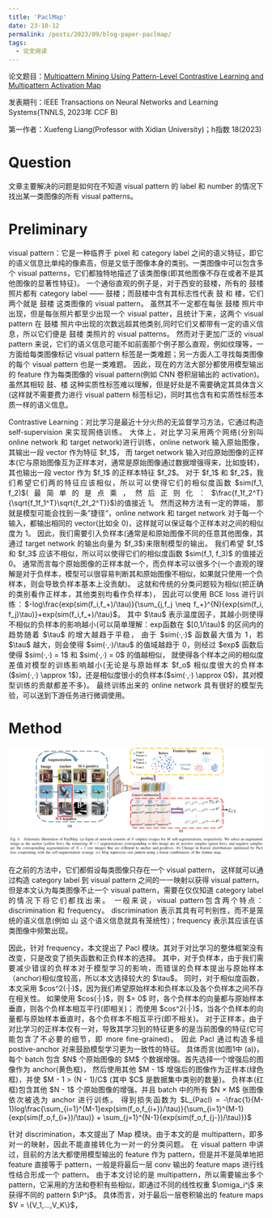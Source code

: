 ```yaml
---
title: 'PaclMap'
date: 23-10-12
permalink: /posts/2023/09/blog-paper-paclmap/
tags:
  - 论文阅读
---
```


<p style="text-align:justify; text-justify:inter-ideograph;"> 论文题目：<a href="https://ieeexplore.ieee.org/abstract/document/9944792" target="_blank" title="PaclMap">Multipattern Mining Using Pattern-Level Contrastive Learning and Multipattern Activation Map</a></p>

发表期刊：IEEE Transactions on Neural Networks and Learning Systems(TNNLS, 2023年 CCF B)

第一作者：Xuefeng Liang(Professor with Xidian University)；h指数 18(2023)

Question
===
文章主要解决的问题是如何在不知道 visual pattern 的 label 和 number 的情况下找出某一类图像的所有 visual patterns。

Preliminary
===
<p style="text-align:justify; text-justify:inter-ideograph;"> visual pattern：它是一种临界于 pixel 和 category label 之间的语义特征，即它的语义信息比单纯的像素高，但是又低于图像本身的类别。一类图像中可以包含多个 visual patterns，它们都独特地描述了该类图像(即其他图像不存在或者不是其他图像的显著性特征)。
一个通俗直观的例子是，对于西安的鼓楼，所有的 鼓楼 照片都有 category label —— 鼓楼；而鼓楼中含有其标志性代表 鼓 和 楼，它们两个就是 鼓楼 这类图像的 visual pattern。
虽然其不一定都在每张 鼓楼 照片中出现，但是每张照片都至少出现一个 visual patter，且统计下来，这两个 visual pattern 在 鼓楼 照片中出现的次数远超其他类别,同时它们又都带有一定的语义信息，所以它们便是 鼓楼 类照片的 visual patterns。
然而对于更加广泛的 visual pattern 来说，它们的语义信息可能不如前面那个例子那么直观，例如纹理等，一方面给每类图像标记 visual pattern 标签是一类难题；另一方面人工寻找每类图像的每个 visual pattern 也是一类难题。
因此，现在的方法大部分都使用模型输出的 feature 作为每类图像的 visual pattern(例如 CNN 卷积层输出的 activation)。
虽然其相较 鼓、楼 这种实质性标签难以理解，但是好处是不需要确定其具体含义(这样就不需要费力进行 visual pattern 标签标记)，同时其也含有和实质性标签本质一样的语义信息。</p>

<p style="text-align:justify; text-justify:inter-ideograph;"> Contrastive Learning：对比学习是最近十分火热的无监督学习方法，它通过构造 self-supervision 来实现网络训练。
大体上，对比学习采用两个网络(分别叫 online network 和 target network)进行训练，online network 输入原始图像，其输出一段 vector 作为特征 $f_1$，
而 target network 输入对应原始图像的正样本(它与原始图像互为正样本对，通常是原始图像通过数据增强得来，比如旋转)，其也输出一段 vector 作为 $f_1$ 的正样本特征 $f_2$。
对于 $f_1$ 和 $f_2$，我们希望它们两的特征应该相似，所以可以使得它们的相似度函数 $sim(f_1, f_2)$(最简单的是点乘，然后正则化：$\frac{f_1f_2^T}{\sqrt{f_1f_1^T}\sqrt{f_2f_2^T}}$)的值接近 1。
然而这种方法有一定的弊端， 那就是模型可能会找到一条”捷径“，online network 和 target network 对于每一个输入，都输出相同的 vector(比如全 0)，这样就可以保证每个正样本对之间的相似度为 1。
因此，我们需要引入负样本(通常是和原始图像不同的任意其他图像，其通过 target network 的输出向量为 $f_3$)来限制模型的输出。
我们希望 $f_1$ 和 $f_3$ 应该不相似，所以可以使得它们的相似度函数 $sim(f_1, f_3)$ 的值接近 0。
通常而言每个原始图像的正样本就一个，而负样本可以很多个(一个直观的理解是对于负样本，模型可以很容易判断其和原始图像不相似，如果就只使用一个负样本，则会导致负样本基本上没贡献)。
这就和传统的分类问题较为相似(把正确的类别看作正样本，其他类别均看作负样本)，
因此可以使用 BCE loss 进行训练：$-log\frac{exp(sim(f_i,f_+)/\tau)}{\sum_{j,f_j \neq f_+}^{N}{exp(sim(f_i, f_j)\tau)}+exp(sim(f_i,f_+)/\tau}$。
其中 $\tau$ 表示温度因子，其越小则使得不相似的负样本的影响越小(可以简单理解：exp函数在 $[0,1/\tau)$ 的区间内的趋势随着 $\tau$ 的增大越趋于平稳，
由于 $sim(·,·)$ 函数最大值为 1，若 $\tau$ 越大，则会使得 $sim(·,·)/\tau$ 的值域越趋于 0，则经过 $exp$ 函数后使得 $sim(·,·) = 1$ 和 $sim(·,·) = 0$ 的值越相似，
就使得各个样本之间的相似度差值对模型的训练影响越小(无论是与原始样本 $f_o$ 相似度很大的负样本($sim(·,·) \approx 1$)，还是相似度很小的负样本($sim(·,·) \approx 0$)，其对模型训练的贡献都差不多)。
最终训练出来的 online network 具有很好的模型先验，可以送到下游任务进行微调使用。</p>

Method
===
![PaclMap Architecture](/images/paper_PaclMap.png)

<p style="text-align:justify; text-justify:inter-ideograph;"> 在之前的方法中，它们都假设每类图像只存在一个 visual pattern，
这样就可以通过构造 category label 到 visual pattern 之间的一一映射以获得 visual pattern。
但是本文认为每类图像不止一个 visual pattern，需要在仅仅知道 category label 的情况下将它们都找出来。
一般来说，visual pattern包含两个特点：discrimination 和 frequency。
discrimination 表示其具有可判别性，而不是笼统的语义信息(例如 山 这个语义信息就具有笼统性)；frequency 表示其应该在该类图像中频繁出现。</p>

<p style="text-align:justify; text-justify:inter-ideograph;">因此，针对 frequency，本文提出了 Pacl 模块。其对于对比学习的整体框架没有改变，只是改变了损失函数和正负样本的选择。
其中，对于负样本，由于我们需要减少错误的负样本对于模型学习的影响，而错误的负样本提出与原始样本（anchor)相似度较高，所以本文选择较大的 $\tau$。
同时，对于相似度函数，本文采用 $cos^2(·|·)$，因为我们希望原始样本和负样本以及各个负样本之间不存在相关性。
如果使用 $cos(·|·)$，则 $= 0$ 时，各个负样本的向量都与原始样本垂直，则各个负样本相互平行(即相关)；
而使用 $cos^2(·|·)$，当各个负样本的向量都与原始样本垂直时，各个负样本不相互平行(即不相关)。
对于正样本，由于对比学习的正样本仅有一对，导致其学习到的特征更多的是当前图像的特征(它可能包含了不必要的细节，即 more fine-grained)。
因此 Pacl 通过构造多组 postive-anchor 对来鼓励模型学习更为一致性的特征。
具体而言(如图1中 (a))，每个 batch 包含 $N$ 个原始图像的 $M$ 个数据增强。首先选择一个增强后的图像作为 anchor(黄色框)，
然后使用其他 $M - 1$ 增强后的图像作为正样本(绿色框)，并使 $M - 1 > (N - 1)/C$ (其中 $C$ 是数据集中类别的数量)。
负样本(红框)包含其他 $N - 1$ 个原始图像的增强。并且 batch 中的所有 $N × M$ 张图像依次被选为 anchor 进行训练。
得到损失函数为 $L_{Pacl} = -\frac{1}{M-1}log\frac{\sum_{i=1}^{M-1}exp(sim(f_o,f_{i+})/\tau)}{\sum_{i=1}^{M-1}{exp(sim(f_o,f_{i+})/\tau)} + \sum_{j=1}^{N-1}{exp(sim(f_o,f_{j-})/\tau)}}$</p>

<p style="text-align:justify; text-justify:inter-ideograph;"> 针对 discrimination，本文提出了 Map 模块。由于本文的是 multipattern，即多对一的映射，因此不能直接转化为一对一的分类问题。
在 visual pattern 中讲过，目前的方法大都使用模型输出的 feature 作为 pattern，但是并不是简单地把 feature 直接等于 pattern，一般是将最后一层 conv 输出的 feature maps 进行线性结合形成一个 pattern。
由于本文讨论的是 multipattern，所以需要输出多个 pattern，它采用的方法和卷积有些相似，即通过不同的线性权重 $\omiga_i^j$ 来获得不同的 pattern $\P^j$。
具体而言，对于最后一层卷积输出的 feature maps $V = \{V_1,...,V_K\}$，</p>
